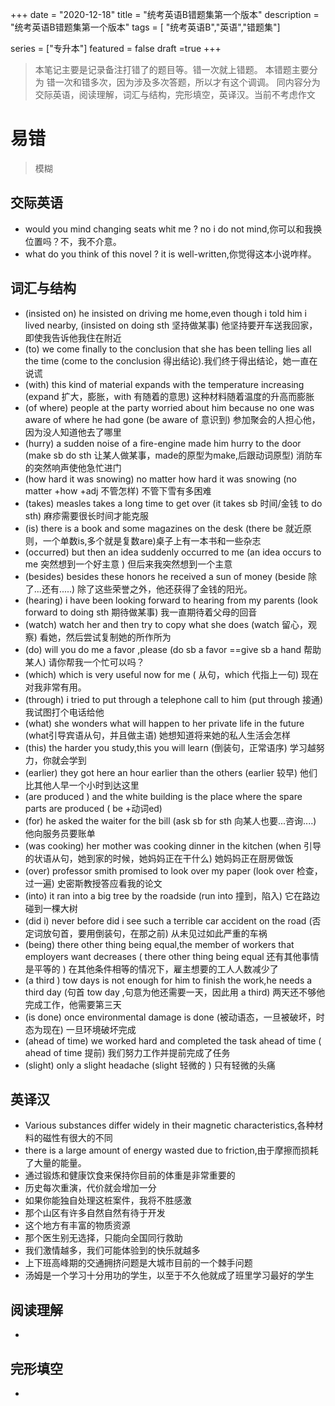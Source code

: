 +++
date = "2020-12-18"
title = "统考英语B错题集第一个版本"
description = "统考英语B错题集第一个版本"
tags = [ "统考英语B","英语","错题集"]
 
series = ["专升本"]
featured = false
draft =true 
+++



> 本笔记主要是记录备注打错了的题目等。错一次就上错题。
> 本错题主要分为 错一次和错多次，因为涉及多次答题，所以才有这个调调。
> 同内容分为 交际英语，阅读理解，词汇与结构，完形填空，英译汉。当前不考虑作文
# 易错
> 模糊

## 交际英语
* would you mind changing seats whit me ? no i do not mind,你可以和我换位置吗？不，我不介意。
* what do you think of this novel ? it is well-written,你觉得这本小说咋样。

## 词汇与结构
* (insisted on) he insisted on driving me home,even though i told him i lived nearby, (insisted on doing sth 坚持做某事) 他坚持要开车送我回家，即使我告诉他我住在附近
* (to) we come finally to the conclusion that she has been telling lies all the time (come to the conclusion 得出结论).我们终于得出结论，她一直在说谎
* (with) this kind of material expands with the temperature increasing (expand 扩大，膨胀，with 有随着的意思) 这种材料随着温度的升高而膨胀
* (of where) people at the party worried about him because no one was aware of where he had gone (be aware of 意识到) 参加聚会的人担心他，因为没人知道他去了哪里
* (hurry) a sudden noise of a fire-engine made him hurry to the door (make sb do sth 让某人做某事，made的原型为make,后跟动词原型) 消防车的突然响声使他急忙进门
* (how hard it was snowing) no matter how hard it was snowing  (no matter +how +adj  不管怎样) 不管下雪有多困难
* (takes)  measles takes a long time to get over (it takes sb 时间/金钱 to do sth) 麻疹需要很长时间才能克服
* (is) there is a book and some magazines on the desk  (there be 就近原则，一个单数is,多个就是复数are)桌子上有一本书和一些杂志
* (occurred) but then an idea suddenly occurred to me (an idea occurs to me 突然想到一个好主意 ) 但后来我突然想到一个主意
* (besides) besides these honors he received  a sun of money (beside 除了...还有.....)  除了这些荣誉之外，他还获得了金钱的阳光。
* (hearing) i have been looking forward to hearing from my parents (look forward to doing sth 期待做某事)  我一直期待着父母的回音
* (watch)  watch her and then try to copy what she does (watch 留心，观察)  看她，然后尝试复制她的所作所为
* (do)  will you do me a favor ,please  (do sb a favor ==give sb a hand 帮助某人)   请你帮我一个忙可以吗？
* (which) which is very useful now for me  ( 从句，which 代指上一句)  现在对我非常有用。
* (through) i tried to put through a telephone call to him  (put through 接通)  我试图打个电话给他
* (what) she wonders what will happen to her private life in the future (what引导宾语从句，并且做主语)   她想知道将来她的私人生活会怎样
* (this) the harder you study,this you will learn  (倒装句，正常语序)  学习越努力，你就会学到
* (earlier) they got here an hour earlier than the others  (earlier 较早)  他们比其他人早一个小时到达这里
* (are produced ) and the white building is the place where the spare parts are produced ( be +动词ed)  
* (for) he asked the waiter for the bill  (ask sb for sth 向某人也要...咨询....) 他向服务员要账单 
* (was cooking) her mother was cooking dinner in the kitchen  (when 引导的状语从句，她到家的时候，她妈妈正在干什么)  她妈妈正在厨房做饭
* (over) professor smith promised to look over my paper  (look over 检查，过一遍)  史密斯教授答应看我的论文
* (into) it ran into a big tree by the roadside (run into 撞到，陷入)   它在路边碰到一棵大树
* (did i) never before did i see such a terrible car accident on the road  (否定词放句首，要用倒装句，在那之前)  从未见过如此严重的车祸
* (being) there other thing being equal,the member of workers that employers want decreases  ( there other thing being equal 还有其他事情是平等的 )  在其他条件相等的情况下，雇主想要的工人人数减少了
* (a third ) tow days is not enough for him to finish the work,he needs a third day (句首 tow day ,句意为他还需要一天，因此用 a third)  两天还不够他完成工作，他需要第三天 
* (is done) once environmental damage is done (被动语态，一旦被破坏，时态为现在)   一旦环境破坏完成
* (ahead of time) we worked hard and completed the task ahead of time ( ahead of time 提前)  我们努力工作并提前完成了任务  
* (slight) only a slight headache  (slight 轻微的 )   只有轻微的头痛


## 英译汉 
* Various substances differ widely in their magnetic characteristics,各种材料的磁性有很大的不同
* there is a large amount of energy wasted due to friction,由于摩擦而损耗了大量的能量。
* 通过锻炼和健康饮食来保持你目前的体重是非常重要的
* 历史每次重演，代价就会增加一分
* 如果你能独自处理这桩案件，我将不胜感激
* 那个山区有许多自然自然有待于开发
* 这个地方有丰富的物质资源
* 那个医生别无选择，只能向全国同行救助
* 我们激情越多，我们可能体验到的快乐就越多
* 上下班高峰期的交通拥挤问题是大城市目前的一个棘手问题
* 汤姆是一个学习十分用功的学生，以至于不久他就成了班里学习最好的学生

## 阅读理解 
* 
## 完形填空 
* 




